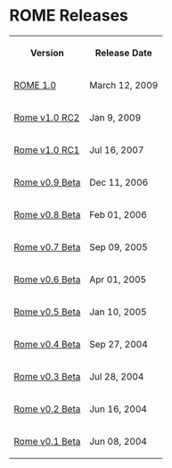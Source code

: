 # ROME Releases

<table>
<tbody> 
<tr> <th>

 Version 

</th><th>

 Release Date 

</th></tr>

<tr><td>

 [ROME 1.0](ROME1.0Release.html) 

</td><td>

 March 12, 2009 

</td></tr>

<tr><td>

 [Rome v1.0 RC2](ROME1.0RC2.html) 

</td><td>

 Jan 9, 2009 

</td></tr>

<tr><td>

 [Rome v1.0 RC1](ROME1.0RC1.html) 

</td><td>

 Jul 16, 2007 

</td></tr>

<tr><td>

 [Rome v0.9 Beta](ROME0.9Beta.html) 

</td><td>

 Dec 11, 2006 

</td></tr>

<tr><td>

 [Rome v0.8 Beta](ROME0.8Beta.html) 

</td><td>

 Feb 01, 2006 

</td></tr>

<tr><td>

 [Rome v0.7 Beta](ROME0.7Beta.html) 

</td><td>

 Sep 09, 2005 

</td></tr>

<tr><td>

 [Rome v0.6 Beta](ROME0.6Beta.html) 

</td><td>

 Apr 01, 2005 

</td></tr>

<tr><td>

 [Rome v0.5 Beta](ROME0.5Beta/index.html) 

</td><td>

 Jan 10, 2005 

</td></tr>

<tr><td>

 [Rome v0.4 Beta](ROME0.4Beta/index.html) 

</td><td>

 Sep 27, 2004 

</td></tr>

<tr><td>

 [Rome v0.3 Beta](ROME0.3Beta/index.html) 

</td><td>

 Jul 28, 2004 

</td></tr>

<tr><td>

 [Rome v0.2 Beta](ROME0.2Beta/index.html) 

</td><td>

 Jun 16, 2004 

</td></tr>

<tr><td>

 [Rome v0.1 Beta](ROME0.1Beta/index.html) 

</td><td>

 Jun 08, 2004 

</td></tr>
</tbody>
</table>
